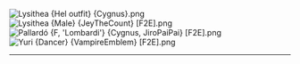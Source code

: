 ![Lysithea {Hel outfit} {Cygnus}.png](https://raw.githubusercontent.com/Klokinator/FE-Repo/main/Portrait%20Repository/FE16%20Mugs%20(Three%20Houses%20%2B%20Three%20Hopes)/Alternate%20Classes%20and%20Genders/Lysithea%20(Hel%20outfit)%20%7BCygnus%7D.png "Lysithea {Hel outfit} {Cygnus}.png")![Lysithea {Male} {JeyTheCount} [F2E].png](https://raw.githubusercontent.com/Klokinator/FE-Repo/main/Portrait%20Repository/FE16%20Mugs%20(Three%20Houses%20%2B%20Three%20Hopes)/Alternate%20Classes%20and%20Genders/Lysithea%20(Male)%20%7BJeyTheCount%7D%20%5BF2E%5D.png "Lysithea {Male} {JeyTheCount} [F2E].png")![Pallardó {F, 'Lombardi'} {Cygnus, JiroPaiPai} [F2E].png](https://raw.githubusercontent.com/Klokinator/FE-Repo/main/Portrait%20Repository/FE16%20Mugs%20(Three%20Houses%20%2B%20Three%20Hopes)/Alternate%20Classes%20and%20Genders/Pallard%C3%B3%20(F,%20'Lombardi')%20%7BCygnus,%20JiroPaiPai%7D%20%5BF2E%5D.png "Pallardó {F, 'Lombardi'} {Cygnus, JiroPaiPai} [F2E].png")![Yuri {Dancer} {VampireEmblem} [F2E].png](https://raw.githubusercontent.com/Klokinator/FE-Repo/main/Portrait%20Repository/FE16%20Mugs%20(Three%20Houses%20%2B%20Three%20Hopes)/Alternate%20Classes%20and%20Genders/Yuri%20(Dancer)%20%7BVampireEmblem%7D%20%5BF2E%5D.png "Yuri {Dancer} {VampireEmblem} [F2E].png")



----

